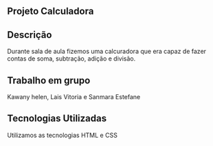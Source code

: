 ## Projeto Calculadora 

## Descrição 

Durante sala de aula fizemos uma calcuradora que era capaz de fazer contas de soma, subtração, adição e divisão.

## Trabalho em grupo 
Kawany helen,
Lais Vitoria e
Sanmara Estefane 

## Tecnologias Utilizadas

Utilizamos as tecnologias HTML e CSS
